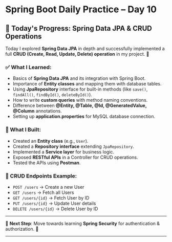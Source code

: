 # Spring Boot Daily Practice – Day 10

## 📌 Today's Progress: Spring Data JPA & CRUD Operations  

Today I explored **Spring Data JPA** in depth and successfully implemented a full **CRUD (Create, Read, Update, Delete) operation** in my project. 🚀  

### ✅ What I Learned:
- Basics of **Spring Data JPA** and its integration with Spring Boot.
- Importance of **Entity classes** and mapping them with database tables.
- Using **JpaRepository** interface for built-in methods (like `save()`, `findAll()`, `findById()`, `deleteById()`).
- How to write **custom queries** with method naming conventions.
- Difference between **@Entity, @Table, @Id, @GeneratedValue, @Column** annotations.
- Setting up **application.properties** for MySQL database connection.  

### 🔨 What I Built:
- Created an **Entity class** (e.g., `User`).
- Created a **Repository interface** extending `JpaRepository`.
- Implemented a **Service layer** for business logic.
- Exposed **RESTful APIs** in a Controller for CRUD operations.
- Tested the APIs using **Postman**.

### 📂 CRUD Endpoints Example:
- `POST /users` → Create a new User  
- `GET /users` → Fetch all Users  
- `GET /users/{id}` → Fetch User by ID  
- `PUT /users/{id}` → Update User details  
- `DELETE /users/{id}` → Delete User by ID  

---

📖 **Next Step**: Move towards learning **Spring Security** for authentication & authorization. 🔐  

---
